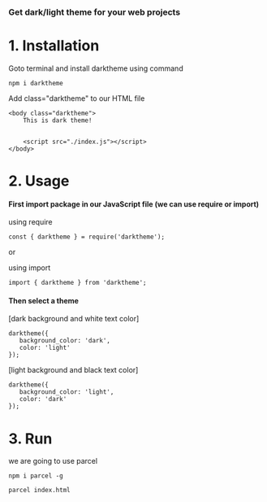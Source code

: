 ### Get dark/light theme for your web projects

# 1. Installation

Goto terminal and install darktheme using command

`npm i darktheme`

Add class="darktheme" to our HTML file

```
<body class="darktheme">
    This is dark theme!

   
    <script src="./index.js"></script>
</body>

```

# 2. Usage

#### First import package in our JavaScript file (we can use require or import)

using require

`const { darktheme } = require('darktheme');`

or 

using import

`import { darktheme } from 'darktheme';`

#### Then select a theme

[dark background and white text color]
```
darktheme({
   background_color: 'dark',
   color: 'light'
});

```
[light background and black text color]

```
darktheme({
   background_color: 'light',
   color: 'dark'
});

```

# 3. Run

we are going to use parcel

`npm i parcel -g`

`parcel index.html`

